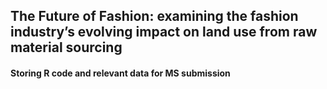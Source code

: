 ## The Future of Fashion: examining the fashion industry’s evolving impact on land use from raw material sourcing
#### Storing R code and relevant data for MS submission
